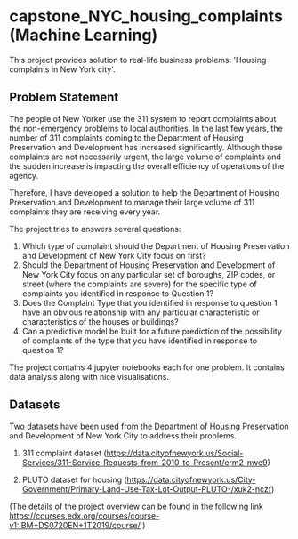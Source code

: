 # capstone_NYC_housing_complaints (Machine Learning)
This project provides solution to real-life business problems: 'Housing complaints in New York city'.


## Problem Statement
The people of New Yorker use the 311 system to report complaints about the non-emergency problems to local authorities. 
In the last few years, the number of 311 complaints coming to the Department of Housing Preservation and Development has increased significantly. Although these complaints are not necessarily urgent, the large volume of complaints and the sudden increase is impacting the overall efficiency of operations of the agency.

Therefore, I have developed a solution to help the Department of Housing Preservation and Development to manage their large volume of 311 complaints they are receiving every year.

The project tries to answers several questions:

1. Which type of complaint should the Department of Housing Preservation and Development of New York City focus on first?
2. Should the Department of Housing Preservation and Development of New York City focus on any particular set of boroughs, ZIP codes, or street (where the complaints are severe) for the specific type of complaints you identified in response to Question 1?
3. Does the Complaint Type that you identified in response to question 1 have an obvious relationship with any particular characteristic or characteristics of the houses or buildings?
4. Can a predictive model be built for a future prediction of the possibility of complaints of the type that you have identified in response to question 1?

The project contains 4 jupyter notebooks each for one problem. It contains data analysis along with nice visualisations. 

## Datasets

Two datasets have been used from the Department of Housing Preservation and Development of New York City to address their problems.

1. 311 complaint dataset (https://data.cityofnewyork.us/Social-Services/311-Service-Requests-from-2010-to-Present/erm2-nwe9)

2. PLUTO dataset for housing (https://data.cityofnewyork.us/City-Government/Primary-Land-Use-Tax-Lot-Output-PLUTO-/xuk2-nczf)


(The details of the project overview can be found in the following link https://courses.edx.org/courses/course-v1:IBM+DS0720EN+1T2019/course/ )
